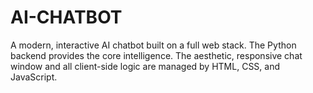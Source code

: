 # AI-CHATBOT
A modern, interactive AI chatbot built on a full web stack. The Python backend provides the core intelligence. The aesthetic, responsive chat window and all client-side logic are managed by HTML, CSS, and JavaScript.

